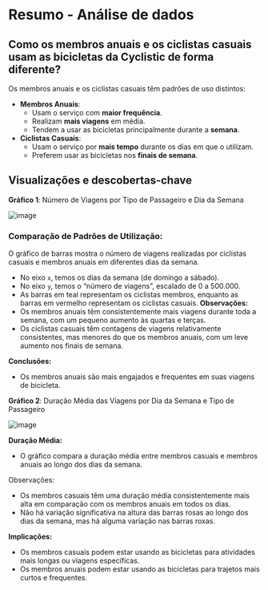 # Resumo - Análise de dados

## **Como os membros anuais e os ciclistas casuais usam as bicicletas da Cyclistic de forma diferente?**

Os membros anuais e os ciclistas casuais têm padrões de uso distintos:

 - **Membros Anuais**:
   - Usam o serviço com **maior frequência**.
   - Realizam **mais viagens** em média.
   - Tendem a usar as bicicletas principalmente durante a **semana**.
 - **Ciclistas Casuais**:
   - Usam o serviço por **mais tempo** durante os dias em que o utilizam.
   - Preferem usar as bicicletas nos **finais de semana**.
  


## Visualizações e descobertas-chave

**Gráfico 1**: Número de Viagens por Tipo de Passageiro e Dia da Semana

![image](https://github.com/anabergerr/estudo-caso-cyclistic/assets/89489383/edebd1d0-d43a-47da-975b-05e053cafdc4)


### Comparação de Padrões de Utilização:

O gráfico de barras mostra o número de viagens realizadas por ciclistas casuais e membros anuais em diferentes dias da semana.
- No eixo `x`, temos os dias da semana (de domingo a sábado).
- No eixo `y`, temos o “número de viagens”, escalado de 0 a 500.000.
- As barras em teal representam os ciclistas membros, enquanto as barras em vermelho representam os ciclistas casuais.
**Observações:**
- Os membros anuais têm consistentemente mais viagens durante toda a semana, com um pequeno aumento às quartas e terças.
- Os ciclistas casuais têm contagens de viagens relativamente consistentes, mas menores do que os membros anuais, com um leve aumento nos finais de semana.

**Conclusões:**
- Os membros anuais são mais engajados e frequentes em suas viagens de bicicleta.


**Gráfico 2**: Duração Média das Viagens por Dia da Semana e Tipo de Passageiro

![image](https://github.com/anabergerr/estudo-caso-cyclistic/assets/89489383/6bcb6b57-66fa-48e1-9d55-fad9c2d38e60)


**Duração Média:**
- O gráfico compara a duração média entre membros casuais e membros anuais ao longo dos dias da semana.

Observações:
- Os membros casuais têm uma duração média consistentemente mais alta em comparação com os membros anuais em todos os dias.
- Não há variação significativa na altura das barras rosas ao longo dos dias da semana, mas há alguma variação nas barras roxas.

**Implicações:**
- Os membros casuais podem estar usando as bicicletas para atividades mais longas ou viagens específicas.
- Os membros anuais podem estar usando as bicicletas para trajetos mais curtos e frequentes.

  
